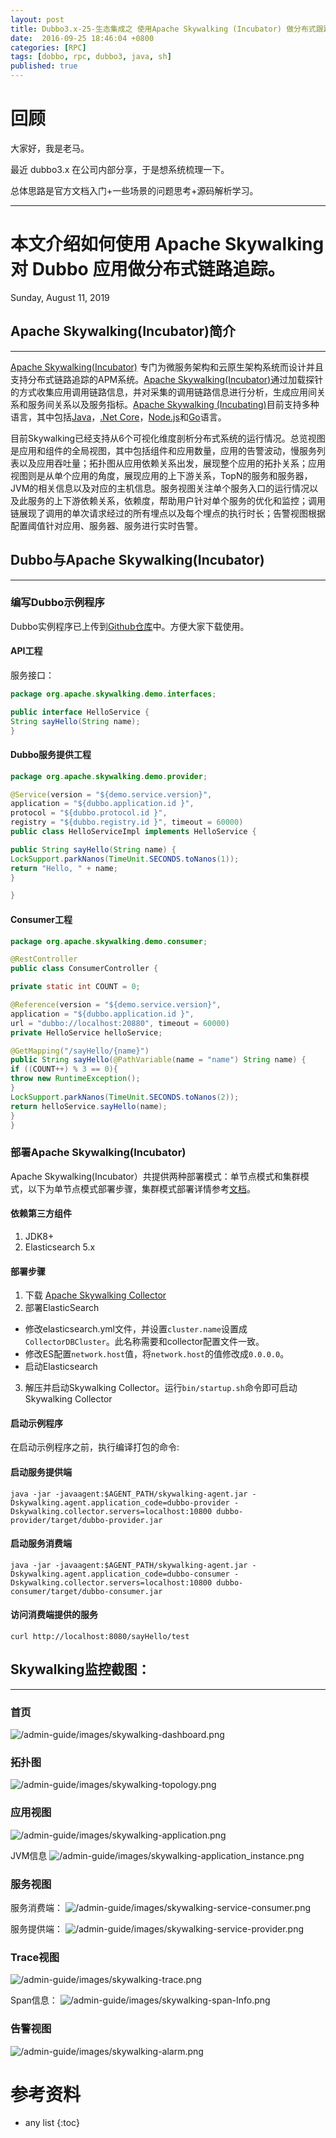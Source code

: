 ```yaml
---
layout: post
title: Dubbo3.x-25-生态集成之 使用Apache Skywalking (Incubator) 做分布式跟踪
date:  2016-09-25 18:46:04 +0800
categories: [RPC]
tags: [dobbo, rpc, dubbo3, java, sh]
published: true
---
```



# 回顾

大家好，我是老马。

最近 dubbo3.x 在公司内部分享，于是想系统梳理一下。

总体思路是官方文档入门+一些场景的问题思考+源码解析学习。

--------------------------------

# 本文介绍如何使用 Apache Skywalking 对 Dubbo 应用做分布式链路追踪。

Sunday, August 11, 2019

## Apache Skywalking(Incubator)简介
------------------------------

[Apache Skywalking(Incubator)](https://github.com/apache/skywalking) 专门为微服务架构和云原生架构系统而设计并且支持分布式链路追踪的APM系统。[Apache Skywalking(Incubator)](https://github.com/apache/skywalking)通过加载探针的方式收集应用调用链路信息，并对采集的调用链路信息进行分析，生成应用间关系和服务间关系以及服务指标。[Apache Skywalking (Incubating)](https://github.com/apache/skywalking)目前支持多种语言，其中包括[Java](https://github.com/apache/skywalking)，[.Net Core](https://github.com/OpenSkywalking/skywalking-netcore)，[Node.js](https://github.com/OpenSkywalking/skywalking-nodejs)和[Go](https://github.com/SkyAPM/go2sky)语言。

目前Skywalking已经支持从6个可视化维度剖析分布式系统的运行情况。总览视图是应用和组件的全局视图，其中包括组件和应用数量，应用的告警波动，慢服务列表以及应用吞吐量；拓扑图从应用依赖关系出发，展现整个应用的拓扑关系；应用视图则是从单个应用的角度，展现应用的上下游关系，TopN的服务和服务器，JVM的相关信息以及对应的主机信息。服务视图关注单个服务入口的运行情况以及此服务的上下游依赖关系，依赖度，帮助用户针对单个服务的优化和监控；调用链展现了调用的单次请求经过的所有埋点以及每个埋点的执行时长；告警视图根据配置阈值针对应用、服务器、服务进行实时告警。

## Dubbo与Apache Skywalking(Incubator)
----------------------------------

### 编写Dubbo示例程序

Dubbo实例程序已上传到[Github仓库](https://github.com/SkywalkingTest/dubbo-trace-example)中。方便大家下载使用。

#### API工程

服务接口：

```java
package org.apache.skywalking.demo.interfaces;

public interface HelloService {
String sayHello(String name);
}
```

#### Dubbo服务提供工程

```java
package org.apache.skywalking.demo.provider;

@Service(version = "${demo.service.version}",
application = "${dubbo.application.id }",
protocol = "${dubbo.protocol.id }",
registry = "${dubbo.registry.id }", timeout = 60000)
public class HelloServiceImpl implements HelloService {

public String sayHello(String name) {
LockSupport.parkNanos(TimeUnit.SECONDS.toNanos(1));
return "Hello, " + name;
}

}
```

#### Consumer工程

```java
package org.apache.skywalking.demo.consumer;

@RestController
public class ConsumerController {

private static int COUNT = 0;

@Reference(version = "${demo.service.version}",
application = "${dubbo.application.id }",
url = "dubbo://localhost:20880", timeout = 60000)
private HelloService helloService;

@GetMapping("/sayHello/{name}")
public String sayHello(@PathVariable(name = "name") String name) {
if ((COUNT++) % 3 == 0){
throw new RuntimeException();
}
LockSupport.parkNanos(TimeUnit.SECONDS.toNanos(2));
return helloService.sayHello(name);
}
}
```

### 部署Apache Skywalking(Incubator)

Apache Skywalking(Incubator）共提供两种部署模式：单节点模式和集群模式，以下为单节点模式部署步骤，集群模式部署详情参考[文档](https://skywalking.apache.org/docs/main/next/en/setup/backend/backend-setup/)。

#### 依赖第三方组件

1.  JDK8+
2.  Elasticsearch 5.x

#### 部署步骤

1.  下载 [Apache Skywalking Collector](http://skywalking.apache.org/downloads/)
2.  部署ElasticSearch
*   修改elasticsearch.yml文件，并设置`cluster.name`设置成`CollectorDBCluster`。此名称需要和collector配置文件一致。
*   修改ES配置`network.host`值，将`network.host`的值修改成`0.0.0.0`。
*   启动Elasticsearch
3.  解压并启动Skywalking Collector。运行`bin/startup.sh`命令即可启动Skywalking Collector

#### 启动示例程序

在启动示例程序之前，执行编译打包的命令:

#### 启动服务提供端

```shell
java -jar -javaagent:$AGENT_PATH/skywalking-agent.jar -Dskywalking.agent.application_code=dubbo-provider -Dskywalking.collector.servers=localhost:10800 dubbo-provider/target/dubbo-provider.jar
```

#### 启动服务消费端

```shell
java -jar -javaagent:$AGENT_PATH/skywalking-agent.jar -Dskywalking.agent.application_code=dubbo-consumer -Dskywalking.collector.servers=localhost:10800 dubbo-consumer/target/dubbo-consumer.jar 
```

#### 访问消费端提供的服务

```shell
curl http://localhost:8080/sayHello/test 
```

## Skywalking监控截图：
---------------

### 首页

![/admin-guide/images/skywalking-dashboard.png](https://cn.dubbo.apache.org/imgs/blog/skywalking-dashboard.png)

### 拓扑图

![/admin-guide/images/skywalking-topology.png](https://cn.dubbo.apache.org/imgs/blog/skywalking-topology.png)

### 应用视图

![/admin-guide/images/skywalking-application.png](https://cn.dubbo.apache.org/imgs/blog/skywalking-application.png)

JVM信息 ![/admin-guide/images/skywalking-application_instance.png](https://cn.dubbo.apache.org/imgs/blog/skywalking-application_instance.png)

### 服务视图

服务消费端： ![/admin-guide/images/skywalking-service-consumer.png](https://cn.dubbo.apache.org/imgs/blog/skywalking-service-consumer.png)

服务提供端： ![/admin-guide/images/skywalking-service-provider.png](https://cn.dubbo.apache.org/imgs/blog/skywalking-service-provider.png)

### Trace视图

![/admin-guide/images/skywalking-trace.png](https://cn.dubbo.apache.org/imgs/blog/skywalking-trace.png)

Span信息： ![/admin-guide/images/skywalking-span-Info.png](https://cn.dubbo.apache.org/imgs/blog/skywalking-span-Info.png)

### 告警视图

![/admin-guide/images/skywalking-alarm.png](https://cn.dubbo.apache.org/imgs/blog/skywalking-alarm.png)

# 参考资料

* any list
{:toc}

